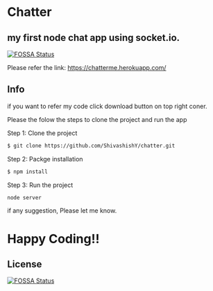 Chatter
========================================

## my first node chat app using socket.io.
[![FOSSA Status](https://app.fossa.io/api/projects/git%2Bgithub.com%2FShivashishY%2Fchatter.svg?type=shield)](https://app.fossa.io/projects/git%2Bgithub.com%2FShivashishY%2Fchatter?ref=badge_shield)


Please refer the link: https://chatterme.herokuapp.com/

## Info

if you want to refer my code click download button on top right coner.

Please the folow the steps to clone the project and run the app

Step 1: Clone the project

```bash
$ git clone https://github.com/ShivashishY/chatter.git
```

Step 2: Packge installation

``` bash
$ npm install
```
Step 3: Run the project

``` bash
node server
```
if any suggestion, Please let me know.

# Happy Coding!!


## License
[![FOSSA Status](https://app.fossa.io/api/projects/git%2Bgithub.com%2FShivashishY%2Fchatter.svg?type=large)](https://app.fossa.io/projects/git%2Bgithub.com%2FShivashishY%2Fchatter?ref=badge_large)